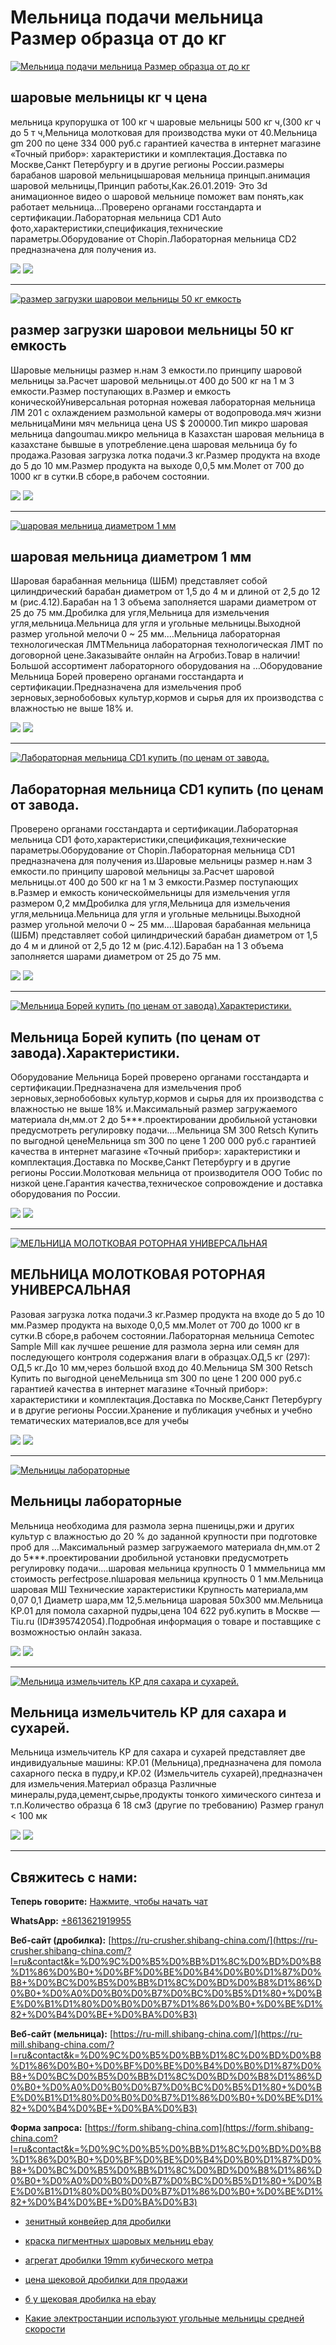 # Мельница подачи мельница Размер образца от до кг

<a href="https://swt.shibang-china.com/?l=ru&img&k=%D0%9C%D0%B5%D0%BB%D1%8C%D0%BD%D0%B8%D1%86%D0%B0+%D0%BF%D0%BE%D0%B4%D0%B0%D1%87%D0%B8+%D0%BC%D0%B5%D0%BB%D1%8C%D0%BD%D0%B8%D1%86%D0%B0+%D0%A0%D0%B0%D0%B7%D0%BC%D0%B5%D1%80+%D0%BE%D0%B1%D1%80%D0%B0%D0%B7%D1%86%D0%B0+%D0%BE%D1%82+%D0%B4%D0%BE+%D0%BA%D0%B3" target="_blank">![Мельница подачи мельница Размер образца от до кг](http://static.shibang-china.com/all-800x300/1410.jpg)</a>

## шаровые мельницы кг ч цена
мельница крупорушка от 100 кг ч шаровые мельницы 500 кг ч,(300 кг ч до 5 т ч,Мельница молотковая для производства муки от 40.Мельница gm 200 по цене 334 000 руб.с гарантией качества в интернет магазине &#171;Точный прибор&#187;: характеристики и комплектация.Доставка по Москве,Санкт Петербургу и в другие регионы России.размеры барабанов шаровой мельницышаровая мельница принцып.анимация шаровой мельницы,Принцип работы,Как.26.01.2019&#183; Это 3d анимационное видео о шаровой мельнице поможет вам понять,как работает мельница…Проверено органами госстандарта и сертификации.Лабораторная мельница CD1 Auto фото,характеристики,спецификация,технические параметры.Оборудование от Chopin.Лабораторная мельница CD2 предназначена для получения из.


<a href="https://whatsapp.shibangsoft.com/WhatsApp.php" target="_blank" title="WhatsApp">![](http://static.shibang-china.com/icon/whatsapp.png)</a> <a href="https://swt.shibang-china.com/?l=ru&icon&k=%D0%9C%D0%B5%D0%BB%D1%8C%D0%BD%D0%B8%D1%86%D0%B0+%D0%BF%D0%BE%D0%B4%D0%B0%D1%87%D0%B8+%D0%BC%D0%B5%D0%BB%D1%8C%D0%BD%D0%B8%D1%86%D0%B0+%D0%A0%D0%B0%D0%B7%D0%BC%D0%B5%D1%80+%D0%BE%D0%B1%D1%80%D0%B0%D0%B7%D1%86%D0%B0+%D0%BE%D1%82+%D0%B4%D0%BE+%D0%BA%D0%B3" target="_blank">![](http://static.shibang-china.com/icon/chat-ru.png)</a>

---

<a href="https://swt.shibang-china.com/?l=ru&img&k=%D0%9C%D0%B5%D0%BB%D1%8C%D0%BD%D0%B8%D1%86%D0%B0+%D0%BF%D0%BE%D0%B4%D0%B0%D1%87%D0%B8+%D0%BC%D0%B5%D0%BB%D1%8C%D0%BD%D0%B8%D1%86%D0%B0+%D0%A0%D0%B0%D0%B7%D0%BC%D0%B5%D1%80+%D0%BE%D0%B1%D1%80%D0%B0%D0%B7%D1%86%D0%B0+%D0%BE%D1%82+%D0%B4%D0%BE+%D0%BA%D0%B3" target="_blank">![размер загрузки шаровои мельницы 50 кг емкость](http://static.shibang-china.com/all-800x300/385.jpg)</a>

## размер загрузки шаровои мельницы 50 кг емкость
Шаровые мельницы размер н.нам 3 емкости.по принципу шаровой мельницы за.Расчет шаровой мельницы.от 400 до 500 кг на 1 м 3 емкости.Размер поступающих в.Размер и емкость коническойУниверсальная роторная ножевая лабораторная мельница ЛМ 201 с охлаждением размольной камеры от водопровода.мяч жизни мельницаМини мяч мельница цена US $ 200000.Тип микро шаровая мельница dangoumau.микро мельница в Казахстан шаровая мельница в казахстане бывшые в употребление.цена шаровая мельница бу fo продажа.Разовая загрузка лотка подачи.3 кг.Размер продукта на входе до 5 до 10 мм.Размер продукта на выходе 0,0,5 мм.Молет от 700 до 1000 кг в сутки.В сборе,в рабочем состоянии.


<a href="https://whatsapp.shibangsoft.com/WhatsApp.php" target="_blank" title="WhatsApp">![](http://static.shibang-china.com/icon/whatsapp.png)</a> <a href="https://swt.shibang-china.com/?l=ru&icon&k=%D0%9C%D0%B5%D0%BB%D1%8C%D0%BD%D0%B8%D1%86%D0%B0+%D0%BF%D0%BE%D0%B4%D0%B0%D1%87%D0%B8+%D0%BC%D0%B5%D0%BB%D1%8C%D0%BD%D0%B8%D1%86%D0%B0+%D0%A0%D0%B0%D0%B7%D0%BC%D0%B5%D1%80+%D0%BE%D0%B1%D1%80%D0%B0%D0%B7%D1%86%D0%B0+%D0%BE%D1%82+%D0%B4%D0%BE+%D0%BA%D0%B3" target="_blank">![](http://static.shibang-china.com/icon/chat-ru.png)</a>

---

<a href="https://swt.shibang-china.com/?l=ru&img&k=%D0%9C%D0%B5%D0%BB%D1%8C%D0%BD%D0%B8%D1%86%D0%B0+%D0%BF%D0%BE%D0%B4%D0%B0%D1%87%D0%B8+%D0%BC%D0%B5%D0%BB%D1%8C%D0%BD%D0%B8%D1%86%D0%B0+%D0%A0%D0%B0%D0%B7%D0%BC%D0%B5%D1%80+%D0%BE%D0%B1%D1%80%D0%B0%D0%B7%D1%86%D0%B0+%D0%BE%D1%82+%D0%B4%D0%BE+%D0%BA%D0%B3" target="_blank">![шаровая мельница диаметром 1 мм](http://static.shibang-china.com/all-800x300/1172.jpg)</a>

## шаровая мельница диаметром 1 мм
Шаровая барабанная мельница (ШБМ) представляет собой цилиндрический барабан диаметром от 1,5 до 4 м и длиной от 2,5 до 12 м (рис.4.12).Барабан на 1 3 объема заполняется шарами диаметром от 25 до 75 мм.Дробилка для угля,Мельница для измельчения угля,мельница.Мельница для угля и угольные мельницы.Выходной размер угольной мелочи 0 ~ 25 мм.…Мельница лабораторная технологическая ЛМТМельница лабораторная технологическая ЛМТ по договорной цене.Заказывайте онлайн на Агробиз.Товар в наличии! Большой ассортимент лабораторного оборудования на …Оборудование Мельница Борей проверено органами госстандарта и сертификации.Предназначена для измельчения проб зерновых,зернобобовых культур,кормов и сырья для их производства с влажностью не выше 18% и.


<a href="https://whatsapp.shibangsoft.com/WhatsApp.php" target="_blank" title="WhatsApp">![](http://static.shibang-china.com/icon/whatsapp.png)</a> <a href="https://swt.shibang-china.com/?l=ru&icon&k=%D0%9C%D0%B5%D0%BB%D1%8C%D0%BD%D0%B8%D1%86%D0%B0+%D0%BF%D0%BE%D0%B4%D0%B0%D1%87%D0%B8+%D0%BC%D0%B5%D0%BB%D1%8C%D0%BD%D0%B8%D1%86%D0%B0+%D0%A0%D0%B0%D0%B7%D0%BC%D0%B5%D1%80+%D0%BE%D0%B1%D1%80%D0%B0%D0%B7%D1%86%D0%B0+%D0%BE%D1%82+%D0%B4%D0%BE+%D0%BA%D0%B3" target="_blank">![](http://static.shibang-china.com/icon/chat-ru.png)</a>

---

<a href="https://swt.shibang-china.com/?l=ru&img&k=%D0%9C%D0%B5%D0%BB%D1%8C%D0%BD%D0%B8%D1%86%D0%B0+%D0%BF%D0%BE%D0%B4%D0%B0%D1%87%D0%B8+%D0%BC%D0%B5%D0%BB%D1%8C%D0%BD%D0%B8%D1%86%D0%B0+%D0%A0%D0%B0%D0%B7%D0%BC%D0%B5%D1%80+%D0%BE%D0%B1%D1%80%D0%B0%D0%B7%D1%86%D0%B0+%D0%BE%D1%82+%D0%B4%D0%BE+%D0%BA%D0%B3" target="_blank">![Лабораторная мельница CD1 купить (по ценам от завода.](http://static.shibang-china.com/all-800x300/1210.jpg)</a>

## Лабораторная мельница CD1 купить (по ценам от завода.
Проверено органами госстандарта и сертификации.Лабораторная мельница CD1 фото,характеристики,спецификация,технические параметры.Оборудование от Chopin.Лабораторная мельница CD1 предназначена для получения из.Шаровые мельницы размер н.нам 3 емкости.по принципу шаровой мельницы за.Расчет шаровой мельницы.от 400 до 500 кг на 1 м 3 емкости.Размер поступающих в.Размер и емкость коническоймельницы для измельчения угля размером 0,2 ммДробилка для угля,Мельница для измельчения угля,мельница.Мельница для угля и угольные мельницы.Выходной размер угольной мелочи 0 ~ 25 мм.…Шаровая барабанная мельница (ШБМ) представляет собой цилиндрический барабан диаметром от 1,5 до 4 м и длиной от 2,5 до 12 м (рис.4.12).Барабан на 1 3 объема заполняется шарами диаметром от 25 до 75 мм.


<a href="https://whatsapp.shibangsoft.com/WhatsApp.php" target="_blank" title="WhatsApp">![](http://static.shibang-china.com/icon/whatsapp.png)</a> <a href="https://swt.shibang-china.com/?l=ru&icon&k=%D0%9C%D0%B5%D0%BB%D1%8C%D0%BD%D0%B8%D1%86%D0%B0+%D0%BF%D0%BE%D0%B4%D0%B0%D1%87%D0%B8+%D0%BC%D0%B5%D0%BB%D1%8C%D0%BD%D0%B8%D1%86%D0%B0+%D0%A0%D0%B0%D0%B7%D0%BC%D0%B5%D1%80+%D0%BE%D0%B1%D1%80%D0%B0%D0%B7%D1%86%D0%B0+%D0%BE%D1%82+%D0%B4%D0%BE+%D0%BA%D0%B3" target="_blank">![](http://static.shibang-china.com/icon/chat-ru.png)</a>

---

<a href="https://swt.shibang-china.com/?l=ru&img&k=%D0%9C%D0%B5%D0%BB%D1%8C%D0%BD%D0%B8%D1%86%D0%B0+%D0%BF%D0%BE%D0%B4%D0%B0%D1%87%D0%B8+%D0%BC%D0%B5%D0%BB%D1%8C%D0%BD%D0%B8%D1%86%D0%B0+%D0%A0%D0%B0%D0%B7%D0%BC%D0%B5%D1%80+%D0%BE%D0%B1%D1%80%D0%B0%D0%B7%D1%86%D0%B0+%D0%BE%D1%82+%D0%B4%D0%BE+%D0%BA%D0%B3" target="_blank">![Мельница Борей купить (по ценам от завода).Характеристики.](http://static.shibang-china.com/all-800x300/968.jpg)</a>

## Мельница Борей купить (по ценам от завода).Характеристики.
Оборудование Мельница Борей проверено органами госстандарта и сертификации.Предназначена для измельчения проб зерновых,зернобобовых культур,кормов и сырья для их производства с влажностью не выше 18% и.Максимальный размер загружаемого материала dн,мм.от 2 до 5***.проектировании дробильной установки предусмотреть регулировку подачи.…Мельница SM 300 Retsch Купить по выгодной ценеМельница sm 300 по цене 1 200 000 руб.с гарантией качества в интернет магазине &#171;Точный прибор&#187;: характеристики и комплектация.Доставка по Москве,Санкт Петербургу и в другие регионы России.Молотковая мельница от производителя ООО Тобис по низкой цене.Гарантия качества,техническое сопровождение и доставка оборудования по России.


<a href="https://whatsapp.shibangsoft.com/WhatsApp.php" target="_blank" title="WhatsApp">![](http://static.shibang-china.com/icon/whatsapp.png)</a> <a href="https://swt.shibang-china.com/?l=ru&icon&k=%D0%9C%D0%B5%D0%BB%D1%8C%D0%BD%D0%B8%D1%86%D0%B0+%D0%BF%D0%BE%D0%B4%D0%B0%D1%87%D0%B8+%D0%BC%D0%B5%D0%BB%D1%8C%D0%BD%D0%B8%D1%86%D0%B0+%D0%A0%D0%B0%D0%B7%D0%BC%D0%B5%D1%80+%D0%BE%D0%B1%D1%80%D0%B0%D0%B7%D1%86%D0%B0+%D0%BE%D1%82+%D0%B4%D0%BE+%D0%BA%D0%B3" target="_blank">![](http://static.shibang-china.com/icon/chat-ru.png)</a>

---

<a href="https://swt.shibang-china.com/?l=ru&img&k=%D0%9C%D0%B5%D0%BB%D1%8C%D0%BD%D0%B8%D1%86%D0%B0+%D0%BF%D0%BE%D0%B4%D0%B0%D1%87%D0%B8+%D0%BC%D0%B5%D0%BB%D1%8C%D0%BD%D0%B8%D1%86%D0%B0+%D0%A0%D0%B0%D0%B7%D0%BC%D0%B5%D1%80+%D0%BE%D0%B1%D1%80%D0%B0%D0%B7%D1%86%D0%B0+%D0%BE%D1%82+%D0%B4%D0%BE+%D0%BA%D0%B3" target="_blank">![МЕЛЬНИЦА МОЛОТКОВАЯ РОТОРНАЯ УНИВЕРСАЛЬНАЯ](http://static.shibang-china.com/all-800x300/520.jpg)</a>

## МЕЛЬНИЦА МОЛОТКОВАЯ РОТОРНАЯ УНИВЕРСАЛЬНАЯ
Разовая загрузка лотка подачи.3 кг.Размер продукта на входе до 5 до 10 мм.Размер продукта на выходе 0,0,5 мм.Молет от 700 до 1000 кг в сутки.В сборе,в рабочем состоянии.Лабораторная мельница Cemotec Sample Mill как лучшее решение для размола зерна или семян для последующего контроля содержания влаги в образцах.ОД,5 кг (297): ОД,5 кг.До 10 мм,через большой вход до 40.Мельница SM 300 Retsch Купить по выгодной ценеМельница sm 300 по цене 1 200 000 руб.с гарантией качества в интернет магазине &#171;Точный прибор&#187;: характеристики и комплектация.Доставка по Москве,Санкт Петербургу и в другие регионы России.Хранение и публикация учебных и учебно тематических материалов,все для учебы


<a href="https://whatsapp.shibangsoft.com/WhatsApp.php" target="_blank" title="WhatsApp">![](http://static.shibang-china.com/icon/whatsapp.png)</a> <a href="https://swt.shibang-china.com/?l=ru&icon&k=%D0%9C%D0%B5%D0%BB%D1%8C%D0%BD%D0%B8%D1%86%D0%B0+%D0%BF%D0%BE%D0%B4%D0%B0%D1%87%D0%B8+%D0%BC%D0%B5%D0%BB%D1%8C%D0%BD%D0%B8%D1%86%D0%B0+%D0%A0%D0%B0%D0%B7%D0%BC%D0%B5%D1%80+%D0%BE%D0%B1%D1%80%D0%B0%D0%B7%D1%86%D0%B0+%D0%BE%D1%82+%D0%B4%D0%BE+%D0%BA%D0%B3" target="_blank">![](http://static.shibang-china.com/icon/chat-ru.png)</a>

---

<a href="https://swt.shibang-china.com/?l=ru&img&k=%D0%9C%D0%B5%D0%BB%D1%8C%D0%BD%D0%B8%D1%86%D0%B0+%D0%BF%D0%BE%D0%B4%D0%B0%D1%87%D0%B8+%D0%BC%D0%B5%D0%BB%D1%8C%D0%BD%D0%B8%D1%86%D0%B0+%D0%A0%D0%B0%D0%B7%D0%BC%D0%B5%D1%80+%D0%BE%D0%B1%D1%80%D0%B0%D0%B7%D1%86%D0%B0+%D0%BE%D1%82+%D0%B4%D0%BE+%D0%BA%D0%B3" target="_blank">![Мельницы лабораторные](http://static.shibang-china.com/all-800x300/1186.jpg)</a>

## Мельницы лабораторные
Мельница необходима для размола зерна пшеницы,ржи и других культур с влажностью до 20 % до заданной крупности при подготовке проб для …Максимальный размер загружаемого материала dн,мм.от 2 до 5***.проектировании дробильной установки предусмотреть регулировку подачи.…шаровая мельница крупность 0 1 мммельница мм стоимость perfectpose.nlшаровая мельница крупность 0 1 мм.Мельница шаровая МШ Технические характеристики Крупность материала,мм 0,07 0,1 Диаметр шара,мм 12,5.мельница шаровая 50х300 мм.Мельница КР.01 для помола сахарной пудры,цена 104 622 руб.купить в Москве — Tiu.ru (ID#395742054).Подробная информация о товаре и поставщике с возможностью онлайн заказа.


<a href="https://whatsapp.shibangsoft.com/WhatsApp.php" target="_blank" title="WhatsApp">![](http://static.shibang-china.com/icon/whatsapp.png)</a> <a href="https://swt.shibang-china.com/?l=ru&icon&k=%D0%9C%D0%B5%D0%BB%D1%8C%D0%BD%D0%B8%D1%86%D0%B0+%D0%BF%D0%BE%D0%B4%D0%B0%D1%87%D0%B8+%D0%BC%D0%B5%D0%BB%D1%8C%D0%BD%D0%B8%D1%86%D0%B0+%D0%A0%D0%B0%D0%B7%D0%BC%D0%B5%D1%80+%D0%BE%D0%B1%D1%80%D0%B0%D0%B7%D1%86%D0%B0+%D0%BE%D1%82+%D0%B4%D0%BE+%D0%BA%D0%B3" target="_blank">![](http://static.shibang-china.com/icon/chat-ru.png)</a>

---

<a href="https://swt.shibang-china.com/?l=ru&img&k=%D0%9C%D0%B5%D0%BB%D1%8C%D0%BD%D0%B8%D1%86%D0%B0+%D0%BF%D0%BE%D0%B4%D0%B0%D1%87%D0%B8+%D0%BC%D0%B5%D0%BB%D1%8C%D0%BD%D0%B8%D1%86%D0%B0+%D0%A0%D0%B0%D0%B7%D0%BC%D0%B5%D1%80+%D0%BE%D0%B1%D1%80%D0%B0%D0%B7%D1%86%D0%B0+%D0%BE%D1%82+%D0%B4%D0%BE+%D0%BA%D0%B3" target="_blank">![Мельница измельчитель КР для сахара и сухарей.](http://static.shibang-china.com/all-800x300/1442.jpg)</a>

## Мельница измельчитель КР для сахара и сухарей.
Мельница измельчитель КР для сахара и сухарей представляет две индивидуальные машины: КР.01 (Мельница),предназначена для помола сахарного песка в пудру,и КР.02 (Измельчитель сухарей),предназначен для измельчения.Материал образца Различные минералы,руда,цемент,сырье,продукты тонкого химического синтеза и т.п.Количество образца 6 18 см3 (другие по требованию) Размер гранул &lt; 100 мк

<a href="https://whatsapp.shibangsoft.com/WhatsApp.php" target="_blank" title="WhatsApp">![](http://static.shibang-china.com/icon/whatsapp.png)</a> <a href="https://swt.shibang-china.com/?l=ru&icon&k=%D0%9C%D0%B5%D0%BB%D1%8C%D0%BD%D0%B8%D1%86%D0%B0+%D0%BF%D0%BE%D0%B4%D0%B0%D1%87%D0%B8+%D0%BC%D0%B5%D0%BB%D1%8C%D0%BD%D0%B8%D1%86%D0%B0+%D0%A0%D0%B0%D0%B7%D0%BC%D0%B5%D1%80+%D0%BE%D0%B1%D1%80%D0%B0%D0%B7%D1%86%D0%B0+%D0%BE%D1%82+%D0%B4%D0%BE+%D0%BA%D0%B3" target="_blank">![](http://static.shibang-china.com/icon/chat-ru.png)</a>

---
## Свяжитесь с нами:

**Теперь говорите:** [Нажмите, чтобы начать чат](https://swt.shibang-china.com?l=ru&contact&k=%D0%9C%D0%B5%D0%BB%D1%8C%D0%BD%D0%B8%D1%86%D0%B0+%D0%BF%D0%BE%D0%B4%D0%B0%D1%87%D0%B8+%D0%BC%D0%B5%D0%BB%D1%8C%D0%BD%D0%B8%D1%86%D0%B0+%D0%A0%D0%B0%D0%B7%D0%BC%D0%B5%D1%80+%D0%BE%D0%B1%D1%80%D0%B0%D0%B7%D1%86%D0%B0+%D0%BE%D1%82+%D0%B4%D0%BE+%D0%BA%D0%B3)

**WhatsApp:**  [+8613621919955](https://whatsapp.shibangsoft.com/WhatsApp.php)

**Веб-сайт (дробилка):** [https://ru-crusher.shibang-china.com/](https://ru-crusher.shibang-china.com/?l=ru&contact&k=%D0%9C%D0%B5%D0%BB%D1%8C%D0%BD%D0%B8%D1%86%D0%B0+%D0%BF%D0%BE%D0%B4%D0%B0%D1%87%D0%B8+%D0%BC%D0%B5%D0%BB%D1%8C%D0%BD%D0%B8%D1%86%D0%B0+%D0%A0%D0%B0%D0%B7%D0%BC%D0%B5%D1%80+%D0%BE%D0%B1%D1%80%D0%B0%D0%B7%D1%86%D0%B0+%D0%BE%D1%82+%D0%B4%D0%BE+%D0%BA%D0%B3)

**Веб-сайт (мельница):** [https://ru-mill.shibang-china.com/](https://ru-mill.shibang-china.com/?l=ru&contact&k=%D0%9C%D0%B5%D0%BB%D1%8C%D0%BD%D0%B8%D1%86%D0%B0+%D0%BF%D0%BE%D0%B4%D0%B0%D1%87%D0%B8+%D0%BC%D0%B5%D0%BB%D1%8C%D0%BD%D0%B8%D1%86%D0%B0+%D0%A0%D0%B0%D0%B7%D0%BC%D0%B5%D1%80+%D0%BE%D0%B1%D1%80%D0%B0%D0%B7%D1%86%D0%B0+%D0%BE%D1%82+%D0%B4%D0%BE+%D0%BA%D0%B3)

**Форма запроса:** [https://form.shibang-china.com](https://form.shibang-china.com?l=ru&contact&k=%D0%9C%D0%B5%D0%BB%D1%8C%D0%BD%D0%B8%D1%86%D0%B0+%D0%BF%D0%BE%D0%B4%D0%B0%D1%87%D0%B8+%D0%BC%D0%B5%D0%BB%D1%8C%D0%BD%D0%B8%D1%86%D0%B0+%D0%A0%D0%B0%D0%B7%D0%BC%D0%B5%D1%80+%D0%BE%D0%B1%D1%80%D0%B0%D0%B7%D1%86%D0%B0+%D0%BE%D1%82+%D0%B4%D0%BE+%D0%BA%D0%B3)

* [зенитный конвейер для дробилки](../132/%D0%B7%D0%B5%D0%BD%D0%B8%D1%82%D0%BD%D1%8B%D0%B9%20%D0%BA%D0%BE%D0%BD%D0%B2%D0%B5%D0%B9%D0%B5%D1%80%20%D0%B4%D0%BB%D1%8F%20%D0%B4%D1%80%D0%BE%D0%B1%D0%B8%D0%BB%D0%BA%D0%B8.md)

* [краска пигментных шаровых мельниц ebay](../135/%D0%BA%D1%80%D0%B0%D1%81%D0%BA%D0%B0%20%D0%BF%D0%B8%D0%B3%D0%BC%D0%B5%D0%BD%D1%82%D0%BD%D1%8B%D1%85%20%D1%88%D0%B0%D1%80%D0%BE%D0%B2%D1%8B%D1%85%20%D0%BC%D0%B5%D0%BB%D1%8C%D0%BD%D0%B8%D1%86%20ebay.md)

* [агрегат дробилки 19mm кубического метра](../132/%D0%B0%D0%B3%D1%80%D0%B5%D0%B3%D0%B0%D1%82%20%D0%B4%D1%80%D0%BE%D0%B1%D0%B8%D0%BB%D0%BA%D0%B8%2019mm%20%D0%BA%D1%83%D0%B1%D0%B8%D1%87%D0%B5%D1%81%D0%BA%D0%BE%D0%B3%D0%BE%20%D0%BC%D0%B5%D1%82%D1%80%D0%B0.md)

* [цена щековой дробилки для продажи](../135/%D1%86%D0%B5%D0%BD%D0%B0%20%D1%89%D0%B5%D0%BA%D0%BE%D0%B2%D0%BE%D0%B9%20%D0%B4%D1%80%D0%BE%D0%B1%D0%B8%D0%BB%D0%BA%D0%B8%20%D0%B4%D0%BB%D1%8F%20%D0%BF%D1%80%D0%BE%D0%B4%D0%B0%D0%B6%D0%B8.md)

* [б  у щековая дробилка на ebay](../134/%D0%B1%20%20%D1%83%20%D1%89%D0%B5%D0%BA%D0%BE%D0%B2%D0%B0%D1%8F%20%D0%B4%D1%80%D0%BE%D0%B1%D0%B8%D0%BB%D0%BA%D0%B0%20%D0%BD%D0%B0%20ebay.md)

* [Какие электростанции используют угольные мельницы средней скорости](../135/%D0%9A%D0%B0%D0%BA%D0%B8%D0%B5%20%D1%8D%D0%BB%D0%B5%D0%BA%D1%82%D1%80%D0%BE%D1%81%D1%82%D0%B0%D0%BD%D1%86%D0%B8%D0%B8%20%D0%B8%D1%81%D0%BF%D0%BE%D0%BB%D1%8C%D0%B7%D1%83%D1%8E%D1%82%20%D1%83%D0%B3%D0%BE%D0%BB%D1%8C%D0%BD%D1%8B%D0%B5%20%D0%BC%D0%B5%D0%BB%D1%8C%D0%BD%D0%B8%D1%86%D1%8B%20%D1%81%D1%80%D0%B5%D0%B4%D0%BD%D0%B5%D0%B9%20%D1%81%D0%BA%D0%BE%D1%80%D0%BE%D1%81%D1%82%D0%B8.md)